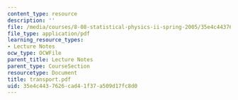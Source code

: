```yaml
---
content_type: resource
description: ''
file: /media/courses/8-08-statistical-physics-ii-spring-2005/35e4c4437626cad41f37a509d17fc8d0_transport.pdf
file_type: application/pdf
learning_resource_types:
- Lecture Notes
ocw_type: OCWFile
parent_title: Lecture Notes
parent_type: CourseSection
resourcetype: Document
title: transport.pdf
uid: 35e4c443-7626-cad4-1f37-a509d17fc8d0
---
```

